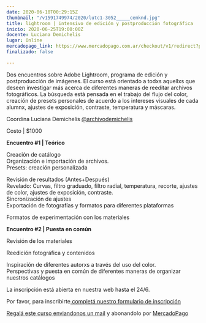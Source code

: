 ```yaml
---
date: 2020-06-10T00:29:15Z
thumbnail: "/v1591749974/2020/lutc1-3052_____cemknd.jpg"
title: lightroom | intensivo de edición y postproducción fotográfica
inicio: 2020-06-25T19:00:00Z
docente: Luciana Demichelis
lugar: Online
mercadopago_link: https://www.mercadopago.com.ar/checkout/v1/redirect?pref_id=132297489-0b819c27-fcec-44d4-b8ac-7680648019a2
finalizado: false

---
```

Dos encuentros sobre Adobe Lightroom, programa de edición y postproducción de imágenes. El curso está orientado a todxs aquellxs que deseen investigar más acerca de diferentes maneras de reeditar archivos fotográficos. La búsqueda está pensada en el trabajo del flujo del color, creación de presets personales de acuerdo a los intereses visuales de cada alumnx, ajustes de exposición, contraste, temperatura y máscaras. 

Coordina Luciana Demichelis [@archivodemichelis](www.instagram.com/demichelisluciana) 

Costo | $1000  
  
**Encuentro #1 | Teórico**

  
Creación de catálogo  
Organización e importación de archivos.  
Presets: creación personalizada

Revisión de resultados (Antes+Después)  
Revelado: Curvas, filtro graduado, filtro radial, temperatura, recorte, ajustes de color, ajustes de exposición, contraste.  
Sincronización de ajustes  
Exportación de fotografías y formatos para diferentes plataformas

Formatos de experimentación con los materiales 

**Encuentro #2 | Puesta en común**

Revisión de los materiales

Reedición fotográfica y contenidos

Inspiración de diferentes autorxs a través del uso del color.  
Perspectivas y puesta en común de diferentes maneras de organizar nuestros catálogos

  
  
La inscripción está abierta en nuestra web hasta el 24/6.

Por favor, para inscribirte[ completá nuestro formulario de inscripción](https://forms.gle/Hw2CLJEyX1nRW5SJ6)

[Regalá este curso enviandonos un mail](freezerfoto@gmail.com) y abonandolo por [MercadoPago ](https://www.mercadopago.com.ar/checkout/v1/redirect?pref_id=132297489-0b819c27-fcec-44d4-b8ac-7680648019a2)